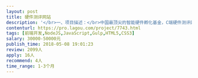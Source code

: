 ```yaml
---                
layout: post       
title: 硬件测评网站           
description: '</br>一、项目描述：</br>中国最顶尖的智能硬件孵化基金，C端硬件测评网站Web开发，吸引厂商，行业KOL和消费者一起玩硬件，测硬件，评硬件和硬件的抽奖与众筹。</br></br>二、主要功能点：</br>图, 文, 视频元素的博客类硬件测评网站，账户功能有登录注册，消息通知与推送，积分体系，博客管理；陆续加入抽奖和众筹等功能，电商订单管理等等</br>三、可参考产品：</br>http://www.72byte.com</br>http://www.jiguo.com/article/index.html</br>http://wan.xiaomi.cn</br>http://www.zealer.com</br></br>四、人员要求：</br>1. 拥有3年以上前端工作经验；</br>2. 熟练使用Vue框架；</br>3. 精通HTML5、CSS3、JavaScript、Node.js、ES6等；</br>4. 有使用npm、gulp、webpack等开发工具的经验更佳；</br>5. 有跨浏览器开发经验，理解不同浏览器之间的差异，代码具有良好的兼容性；</br>6.良好的沟通能力和契约精神。</br>'     
contenturl: https://pro.lagou.com/project/7743.html      
tags: [前端开发,NodeJS,JavaScript,Gulp,HTML5,CSS3]            
salary: 30000-50000元          
publish_time: 2018-05-08 19:01:23         
review: 2099人                   
apply: 16人                   
recommend: 4人                   
time_range: 1-3个月              
---                 
```

